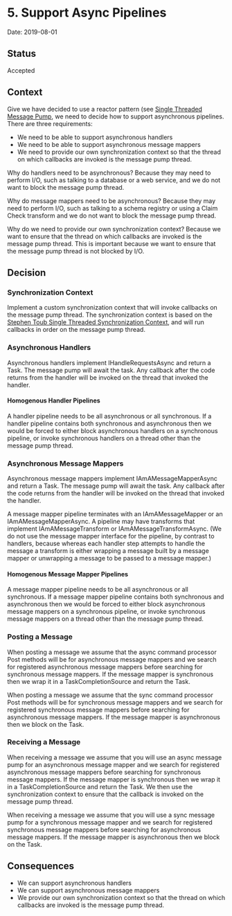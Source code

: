 # 5. Support Async Pipelines 

Date: 2019-08-01

## Status

Accepted

## Context

Give we have decided to use a reactor pattern (see [Single Threaded Message Pump](0002-use-a-single-threaded-message-pump.md), 
we need to decide how to support asynchronous pipelines. There are three requirements:

* We need to be able to support asynchronous handlers
* We need to be able to support asynchronous message mappers
* We need to provide our own synchronization context so that the thread on which callbacks are invoked is the message pump thread.

Why do handlers need to be asynchronous? Because they may need to perform I/O, such as talking to a database or a web service, 
and we do not want to block the message pump thread.

Why do message mappers need to be asynchronous? Because they may need to perform I/O, such as talking to a schema registry or 
using a Claim Check transform and we do not want to block the message pump thread.

Why do we need to provide our own synchronization context? Because we want to ensure that the thread on which callbacks are invoked
is the message pump thread. This is important because we want to ensure that the message pump thread is not blocked by I/O.

## Decision

### Synchronization Context

Implement a custom synchronization context that will invoke callbacks on the message pump thread. The synchronization context
is based on the [Stephen Toub Single Threaded Synchronization Context](https://devblogs.microsoft.com/pfxteam/await-synchronizationcontext-and-console-apps/),
and will run callbacks in order on the message pump thread.

### Asynchronous Handlers

Asynchronous handlers implement IHandleRequestsAsync<T> and return a Task. The message pump will await the task. Any callback after
the code returns from the handler will be invoked on the thread that invoked the handler.

#### Homogenous Handler Pipelines

A handler pipeline needs to be all asynchronous or all synchronous. If a handler pipeline contains both synchronous and asynchronous
then we would be forced to either block asynchronous handlers on a synchronous pipeline, or invoke synchronous handlers on a thread
other than the message pump thread.

### Asynchronous Message Mappers

Asynchronous message mappers implement IAmAMessageMapperAsync<T> and return a Task. The message pump will await the task. Any callback after
the code returns from the handler will be invoked on the thread that invoked the handler.

A message mapper pipeline terminates with an IAmAMessageMapper<T> or an IAmAMessageMapperAsync<T>. A pipeline may have transforms that
implement IAmAMessageTransform<T> or IAmAMessageTransformAsync<T>. (We do not use the message mapper interface for the pipeline, 
by contrast to handlers, because whereas each handler step attempts to handle the message a transform is either wrapping a message built
by a message mapper or unwrapping a message to be passed to a message mapper.) 

#### Homogenous Message Mapper Pipelines

A message mapper pipeline needs to be all asynchronous or all synchronous. If a message mapper pipeline contains both synchronous and asynchronous
then we would be forced to either block asynchronous message mappers on a synchronous pipeline, or invoke synchronous message mappers on a thread
other than the message pump thread.

### Posting a Message

When posting a message we assume that the async command processor Post methods will be for asynchronous message mappers and we search
for registered asynchronous message mappers before searching for synchronous message mappers. If the message mapper is synchronous then
we wrap it in a TaskCompletionSource and return the Task.

When posting a message we assume that the sync command processor Post methods will be for synchronous message mappers and we search
for registered synchronous message mappers before searching for asynchronous message mappers. If the message mapper is asynchronous then
we block on the Task.

### Receiving a Message

When receiving a message we assume that you will use an async message pump for an asynchronous message mapper and we search for registered
asynchronous message mappers before searching for synchronous message mappers. If the message mapper is synchronous then we wrap it in a TaskCompletionSource
and return the Task. We then use the synchronization context to ensure that the callback is invoked on the message pump thread.

When receiving a message we assume that you will use a sync message pump for a synchronous message mapper and we search for registered synchronous 
message mappers before searching for asynchronous message mappers. If the message mapper is asynchronous then we block on the Task.

## Consequences

* We can support asynchronous handlers
* We can support asynchronous message mappers
* We provide our own synchronization context so that the thread on which callbacks are invoked is the message pump thread.
